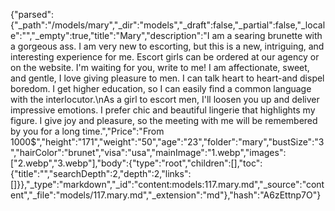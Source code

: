 {"parsed":{"_path":"/models/mary","_dir":"models","_draft":false,"_partial":false,"_locale":"","_empty":true,"title":"Mary","description":"I am a searing brunette with a gorgeous ass. I am very new to escorting, but this is a new, intriguing, and interesting experience for me. Escort girls can be ordered at our agency or on the website. I'm waiting for you, write to me! I am affectionate, sweet, and gentle, I love giving pleasure to men. I can talk heart to heart-and dispel boredom. I get higher education, so I can easily find a common language with the interlocutor.\nAs a girl to escort men, I'll loosen you up and deliver impressive emotions. I prefer chic and beautiful lingerie that highlights my figure. I give joy and pleasure, so the meeting with me will be remembered by you for a long time.","Price":"From 1000$","height":"171","weight":"50","age":"23","folder":"mary","bustSize":"3","hairColor":"brunet","visa":"usa","mainImage":"1.webp","images":["2.webp","3.webp"],"body":{"type":"root","children":[],"toc":{"title":"","searchDepth":2,"depth":2,"links":[]}},"_type":"markdown","_id":"content:models:117.mary.md","_source":"content","_file":"models/117.mary.md","_extension":"md"},"hash":"A6zEttnp7O"}